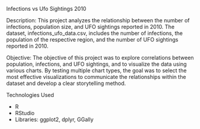Infections vs Ufo Sightings 2010

Description:
This project analyzes the relationship between the number of infections, population size, and UFO sightings reported in 2010. The dataset, infections_ufo_data.csv, includes the number of infections, the population of the respective region, and the number of UFO sightings reported in 2010.

Objective:
The objective of this project was to explore correlations between population, infections, and UFO sightings, and to visualize the data using various charts. By testing multiple chart types, the goal was to select the most effective visualizations to communicate the relationships within the dataset and develop a clear storytelling method.

Technologies Used
- R
- RStudio
- Libraries: ggplot2, dplyr, GGally
